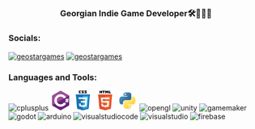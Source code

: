 <h3 align="center">Georgian Indie Game Developer🛠️👨🏻‍💻</h3>

<h3 align="left">Socials:</h3>
<p align="left">
    <a href="https://twitter.com/geostargames" target="blank"><img align="center" src="https://raw.githubusercontent.com/rahuldkjain/github-profile-readme-generator/master/src/images/icons/Social/twitter.svg" alt="geostargames" height="30" width="40" /></a>
    <a href="https://www.youtube.com/c/geostargames" target="blank"><img align="center" src="https://raw.githubusercontent.com/rahuldkjain/github-profile-readme-generator/master/src/images/icons/Social/youtube.svg" alt="geostargames" height="30" width="40" /></a>
</p>

<h3 align="left">Languages and Tools:</h3>
<p align="left">
  <img src="https://cdn-icons-png.flaticon.com/512/6132/6132222.png" alt="cplusplus" width="40" height="40"/>
   <img src="https://raw.githubusercontent.com/devicons/devicon/master/icons/csharp/csharp-original.svg" alt="csharp" width="40" height="40"/>
   <img src="https://raw.githubusercontent.com/devicons/devicon/master/icons/css3/css3-original-wordmark.svg" alt="css3" width="40" height="40"/>
   <img src="https://raw.githubusercontent.com/devicons/devicon/master/icons/html5/html5-original-wordmark.svg" alt="html5" width="40" height="40"/>
   <img src="https://raw.githubusercontent.com/devicons/devicon/master/icons/python/python-original.svg" alt="python" width="40" height="40"/>
    <img src="https://cdn.freebiesupply.com/logos/large/2x/opengl-1-logo-png-transparent.png" alt="opengl" width="40" height="40"/>
  <img src="https://cdn-icons-png.freepik.com/512/5969/5969346.png" alt="unity" width="40" height="40"/>
    <img src="https://encrypted-tbn0.gstatic.com/images?q=tbn:ANd9GcTBFanQ7H0wO-ouVRnXYBGIKyPLhU5X1ISFtw&s" alt="gamemaker" width="40" height="40"/>
    <img src="https://upload.wikimedia.org/wikipedia/commons/thumb/6/6a/Godot_icon.svg/2048px-Godot_icon.svg.png" alt="godot" width="40" height="40"/>
  <img src="https://cdn.worldvectorlogo.com/logos/arduino-1.svg" alt="arduino" width="40" height="40"/>
  <img src="https://upload.wikimedia.org/wikipedia/commons/thumb/9/9a/Visual_Studio_Code_1.35_icon.svg/512px-Visual_Studio_Code_1.35_icon.svg.png?20210804221519" alt="visualstudiocode" width="40" height="40"/>
    <img src="https://upload.wikimedia.org/wikipedia/commons/thumb/2/2c/Visual_Studio_Icon_2022.svg/2048px-Visual_Studio_Icon_2022.svg.png" alt="visualstudio" width="40" height="40"/>
  <img src="https://www.vectorlogo.zone/logos/firebase/firebase-icon.svg" alt="firebase" width="40" height="40"/>
 </p>
